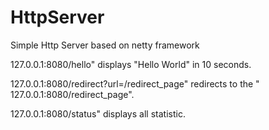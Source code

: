HttpServer
==========

Simple Http Server based on netty framework

127.0.0.1:8080/hello" displays "Hello World" in 10 seconds.

127.0.0.1:8080/redirect?url=/redirect_page" redirects to the " 127.0.0.1:8080/redirect_page".

127.0.0.1:8080/status" displays all statistic.
